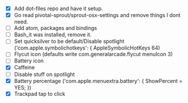 - [x] Add dot-files repo and have it setup.
- [x] Go read pivotal-sprout/sprout-osx-settings and remove things I dont need.
- [ ] Add atom, packages and bindings
- [ ] Bash_it was installed, remove it.
- [ ] Set quicksilver to be default/Disable spotlight ('com.apple.symbolichotkeys': {
    AppleSymbolicHotKeys 64)
- [ ] Flycut icon (defaults write com.generalarcade.flycut menuIcon 3)
- [ ] Battery icon
- [x] Caffeine
- [ ] Disable stuff on spotlight
- [x] Battery percentage ('com.apple.menuextra.battery': { ShowPercent = YES; })
- [x] Trackpad tap to click
